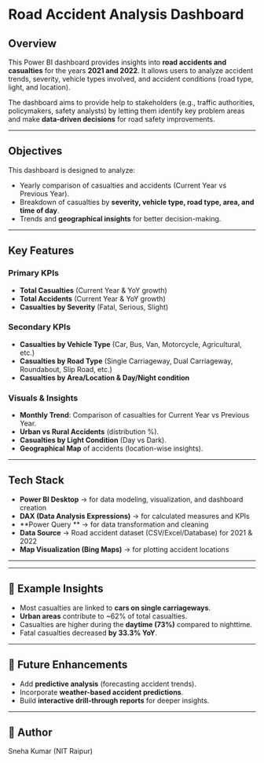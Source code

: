 # Road Accident Analysis Dashboard  

## Overview  
This Power BI dashboard provides insights into **road accidents and casualties** for the years **2021 and 2022**. It allows users to analyze accident trends, severity, vehicle types involved, and accident conditions (road type, light, and location).  

The dashboard aims to provide help to stakeholders (e.g., traffic authorities, policymakers, safety analysts) by letting them identify key problem areas and make **data-driven decisions** for road safety improvements.  

---

## Objectives  
This dashboard is designed to analyze:  
- Yearly comparison of casualties and accidents (Current Year vs Previous Year).  
- Breakdown of casualties by **severity, vehicle type, road type, area, and time of day**.  
- Trends and **geographical insights** for better decision-making.  

---

## Key Features  

### Primary KPIs  
- **Total Casualties** (Current Year & YoY growth)  
- **Total Accidents** (Current Year & YoY growth)  
- **Casualties by Severity** (Fatal, Serious, Slight)  

### Secondary KPIs  
- **Casualties by Vehicle Type** (Car, Bus, Van, Motorcycle, Agricultural, etc.)  
- **Casualties by Road Type** (Single Carriageway, Dual Carriageway, Roundabout, Slip Road, etc.)  
- **Casualties by Area/Location & Day/Night condition**  

### Visuals & Insights  
- **Monthly Trend**: Comparison of casualties for Current Year vs Previous Year.  
- **Urban vs Rural Accidents** (distribution %).  
- **Casualties by Light Condition** (Day vs Dark).  
- **Geographical Map** of accidents (location-wise insights).  

---

##  Tech Stack  
- **Power BI Desktop** → for data modeling, visualization, and dashboard creation  
- **DAX (Data Analysis Expressions)** → for calculated measures and KPIs  
- **Power Query ** → for data transformation and cleaning  
- **Data Source** → Road accident dataset (CSV/Excel/Database) for 2021 & 2022  
- **Map Visualization (Bing Maps)** → for plotting accident locations  
---



---

## 📌 Example Insights  
- Most casualties are linked to **cars on single carriageways**.  
- **Urban areas** contribute to ~62% of total casualties.  
- Casualties are higher during the **daytime (73%)** compared to nighttime.  
- Fatal casualties decreased **by 33.3% YoY**.  

---

## 🚀 Future Enhancements  
- Add **predictive analysis** (forecasting accident trends).  
- Incorporate **weather-based accident predictions**.  
- Build **interactive drill-through reports** for deeper insights.  

---

## 👤 Author  
Sneha Kumar (NIT Raipur)
